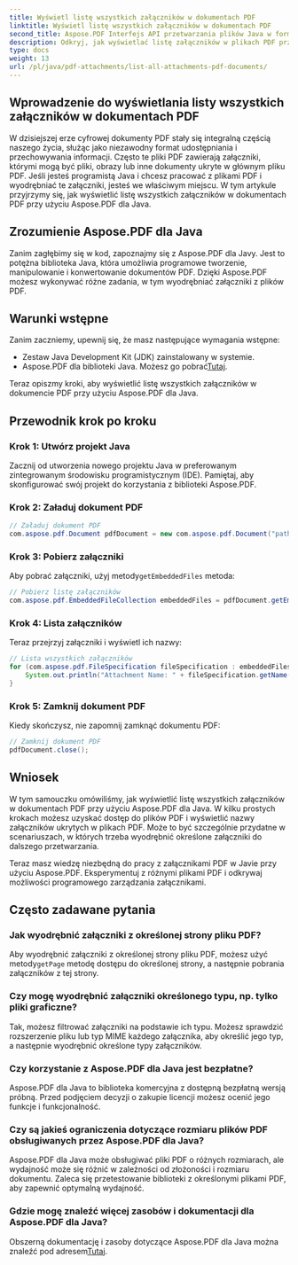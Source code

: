 ```yaml
---
title: Wyświetl listę wszystkich załączników w dokumentach PDF
linktitle: Wyświetl listę wszystkich załączników w dokumentach PDF
second_title: Aspose.PDF Interfejs API przetwarzania plików Java w formacie Java
description: Odkryj, jak wyświetlać listę załączników w plikach PDF przy użyciu Aspose.PDF dla Java. Przewodnik krok po kroku dotyczący łatwego wyodrębniania załączników PDF.
type: docs
weight: 13
url: /pl/java/pdf-attachments/list-all-attachments-pdf-documents/
---
```


## Wprowadzenie do wyświetlania listy wszystkich załączników w dokumentach PDF

W dzisiejszej erze cyfrowej dokumenty PDF stały się integralną częścią naszego życia, służąc jako niezawodny format udostępniania i przechowywania informacji. Często te pliki PDF zawierają załączniki, którymi mogą być pliki, obrazy lub inne dokumenty ukryte w głównym pliku PDF. Jeśli jesteś programistą Java i chcesz pracować z plikami PDF i wyodrębniać te załączniki, jesteś we właściwym miejscu. W tym artykule przyjrzymy się, jak wyświetlić listę wszystkich załączników w dokumentach PDF przy użyciu Aspose.PDF dla Java.

## Zrozumienie Aspose.PDF dla Java

Zanim zagłębimy się w kod, zapoznajmy się z Aspose.PDF dla Javy. Jest to potężna biblioteka Java, która umożliwia programowe tworzenie, manipulowanie i konwertowanie dokumentów PDF. Dzięki Aspose.PDF możesz wykonywać różne zadania, w tym wyodrębniać załączniki z plików PDF.

## Warunki wstępne

Zanim zaczniemy, upewnij się, że masz następujące wymagania wstępne:

- Zestaw Java Development Kit (JDK) zainstalowany w systemie.
-  Aspose.PDF dla biblioteki Java. Możesz go pobrać[Tutaj](https://releases.aspose.com/pdf/java/).

Teraz opiszmy kroki, aby wyświetlić listę wszystkich załączników w dokumencie PDF przy użyciu Aspose.PDF dla Java.

## Przewodnik krok po kroku

### Krok 1: Utwórz projekt Java

Zacznij od utworzenia nowego projektu Java w preferowanym zintegrowanym środowisku programistycznym (IDE). Pamiętaj, aby skonfigurować swój projekt do korzystania z biblioteki Aspose.PDF.

### Krok 2: Załaduj dokument PDF

```java
// Załaduj dokument PDF
com.aspose.pdf.Document pdfDocument = new com.aspose.pdf.Document("path_to_your_pdf.pdf");
```

### Krok 3: Pobierz załączniki

 Aby pobrać załączniki, użyj metody`getEmbeddedFiles` metoda:

```java
// Pobierz listę załączników
com.aspose.pdf.EmbeddedFileCollection embeddedFiles = pdfDocument.getEmbeddedFiles();
```

### Krok 4: Lista załączników

Teraz przejrzyj załączniki i wyświetl ich nazwy:

```java
// Lista wszystkich załączników
for (com.aspose.pdf.FileSpecification fileSpecification : embeddedFiles) {
    System.out.println("Attachment Name: " + fileSpecification.getName());
}
```

### Krok 5: Zamknij dokument PDF

Kiedy skończysz, nie zapomnij zamknąć dokumentu PDF:

```java
// Zamknij dokument PDF
pdfDocument.close();
```

## Wniosek

W tym samouczku omówiliśmy, jak wyświetlić listę wszystkich załączników w dokumentach PDF przy użyciu Aspose.PDF dla Java. W kilku prostych krokach możesz uzyskać dostęp do plików PDF i wyświetlić nazwy załączników ukrytych w plikach PDF. Może to być szczególnie przydatne w scenariuszach, w których trzeba wyodrębnić określone załączniki do dalszego przetwarzania.

Teraz masz wiedzę niezbędną do pracy z załącznikami PDF w Javie przy użyciu Aspose.PDF. Eksperymentuj z różnymi plikami PDF i odkrywaj możliwości programowego zarządzania załącznikami.

## Często zadawane pytania

### Jak wyodrębnić załączniki z określonej strony pliku PDF?

 Aby wyodrębnić załączniki z określonej strony pliku PDF, możesz użyć metody`getPage` metodę dostępu do określonej strony, a następnie pobrania załączników z tej strony.

### Czy mogę wyodrębnić załączniki określonego typu, np. tylko pliki graficzne?

Tak, możesz filtrować załączniki na podstawie ich typu. Możesz sprawdzić rozszerzenie pliku lub typ MIME każdego załącznika, aby określić jego typ, a następnie wyodrębnić określone typy załączników.

### Czy korzystanie z Aspose.PDF dla Java jest bezpłatne?

Aspose.PDF dla Java to biblioteka komercyjna z dostępną bezpłatną wersją próbną. Przed podjęciem decyzji o zakupie licencji możesz ocenić jego funkcje i funkcjonalność.

### Czy są jakieś ograniczenia dotyczące rozmiaru plików PDF obsługiwanych przez Aspose.PDF dla Java?

Aspose.PDF dla Java może obsługiwać pliki PDF o różnych rozmiarach, ale wydajność może się różnić w zależności od złożoności i rozmiaru dokumentu. Zaleca się przetestowanie biblioteki z określonymi plikami PDF, aby zapewnić optymalną wydajność.

### Gdzie mogę znaleźć więcej zasobów i dokumentacji dla Aspose.PDF dla Java?

 Obszerną dokumentację i zasoby dotyczące Aspose.PDF dla Java można znaleźć pod adresem[Tutaj](https://reference.aspose.com/pdf/java/).
